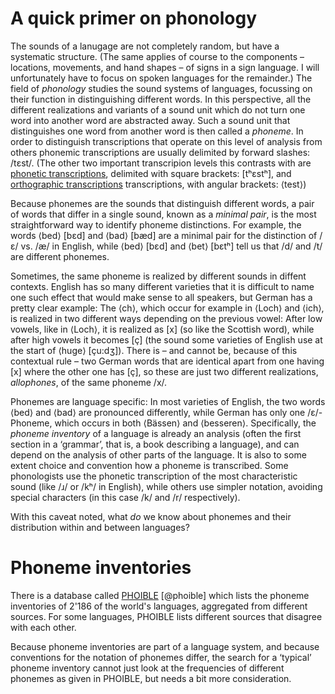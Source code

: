 # A quick primer on phonology

The sounds of a lanugage are not completely random, but have a systematic
structure. (The same applies of course to the components – locations, movements,
and hand shapes – of signs in a sign language. I will unfortunately have to
focus on spoken languages for the remainder.) The field of *phonology* studies
the sound systems of languages, focussing on their function in distinguishing
different words. In this perspective, all the different realizations and
variants of a sound unit which do not turn one word into another word are
abstracted away. Such a sound unit that distinguishes one word from another word
is then called a *phoneme*. In order to distinguish transcriptions that operate
on this level of analysis from others phonemic transcriptions are usually
delimited by forward slashes: /tεst/. (The other two important transcripion
levels this contrasts with are [phonetic transcriptions](IPATranscription.md),
delimited with square brackets: [tʰεstʰ], and [orthographic transcriptions](...)
transcriptions, with angular brackets: ⟨test⟩)

Because phonemes are the sounds that distinguish different words, a pair of
words that differ in a single sound, known as a *minimal pair*, is the most
straightforward way to identify phoneme distinctions. For example, the words
⟨bed⟩ [bεd] and ⟨bad⟩ [bæd] are a minimal pair for the distinction of /ε/ vs.
/æ/ in English, while ⟨bed⟩ [bεd] and ⟨bet⟩ [bεtʰ] tell us that /d/ and /t/ are
different phonemes.

Sometimes, the same phoneme is realized by different sounds in diffent contexts.
English has so many different varieties that it is difficult to name one such
effect that would make sense to all speakers, but German has a pretty clear
example: The ⟨ch⟩, which occur for example in ⟨Loch⟩ and ⟨ich⟩, is realized in
two different ways depending on the previous vowel: After low vowels, like in
⟨Loch⟩, it is realized as [x] (so like the Scottish word), while after high
vowels it becomes [ç] (the sound some varieties of English use at the start of
⟨huge⟩ [çu:dʒ]). There is – and cannot be, because of this contextual rule – two
German words that are identical apart from one having [x] where the other one
has [ç], so these are just two different realizations, *allophones*, of the same
phoneme /x/.

Phonemes are language specific: In most varieties of English, the two words ⟨bed⟩
 and ⟨bad⟩  are pronounced differently, while German has only one
/ε/-Phoneme, which occurs in both ⟨Bässen⟩ and ⟨besseren⟩. Specifically, the
*phoneme inventory* of a language is already an analysis (often the first
section in a ‘grammar’, that is, a book describing a language), and can depend
on the analysis of other parts of the language. It is also to some extent choice
and convention how a phoneme is transcribed. Some phonologists use the phonetic
transcription of the most characteristic sound (like /ɹ/ or /kʰ/ in English),
while others use simpler notation, avoiding special characters (in this case /k/
and /r/ respectively).

With this caveat noted, what *do* we know about phonemes and their distribution
within and between languages?

# Phoneme inventories
There is a database called [PHOIBLE](https://phoible.org/) [@phoible] which
lists the phoneme inventories of 2'186 of the world's languages, aggregated from
different sources. For some languages, PHOIBLE lists different sources that
disagree with each other.

Because phoneme inventories are part of a language system, and because
conventions for the notation of phonemes differ, the search for a ‘typical’
phoneme inventory cannot just look at the frequencies of different phonemes as
given in PHOIBLE, but needs a bit more consideration.



